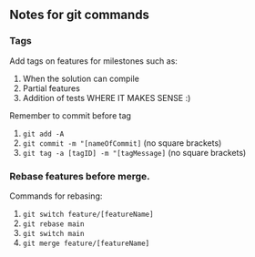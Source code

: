 ## Notes for git commands

### Tags
Add tags on features for milestones such as:
1. When the solution can compile
2. Partial features
3. Addition of tests
WHERE IT MAKES SENSE :)

Remember to commit before tag
1. `git add -A`
2. `git commit -m "[nameOfCommit]` (no square brackets)
3. `git tag -a [tagID] -m "[tagMessage]` (no square brackets)


### Rebase features before merge.
Commands for rebasing:

1. `git switch feature/[featureName]`
2. `git rebase main`
3. `git switch main`
4. `git merge feature/[featureName]`


